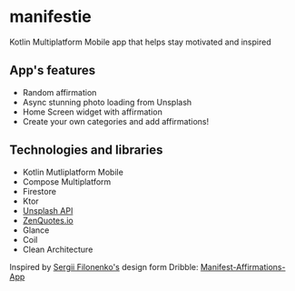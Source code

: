 # manifestie
Kotlin Multiplatform Mobile app that helps stay motivated and inspired

## App's features
* Random affirmation
* Async stunning photo loading from Unsplash
* Home Screen widget with affirmation
* Create your own categories and add affirmations!

## Technologies and libraries
* Kotlin Mutliplatform Mobile
* Compose Multiplatform
* Firestore
* Ktor
* [Unsplash API](https://unsplash.com/developers)
* [ZenQuotes.io](https://zenquotes.io/)
* Glance
* Coil
* Clean Architecture

 Inspired by [Sergii Filonenko's](https://dribbble.com/ffiill) design form Dribble: [Manifest-Affirmations-App](https://dribbble.com/shots/15826725-Manifest-Affirmations-App)
